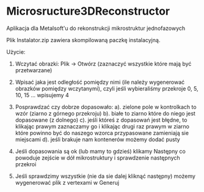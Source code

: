Microsructure3DReconstructor
============================

Aplikacja dla Metalsoft'u do rekonstrukcji mikrostruktur jednofazowych


Plik Instalator.zip zawiera skompilowaną paczkę instalacyjną.

Użycie:

1. Wczytać obrazki: Plik -> Otwórz (zaznaczyć wszystkie które mają być przetwarzane)

2. Wpisać jaka jest odległość pomiędzy nimi (ile należy wygenerować obrazków pomiędzy wczytanymi), czyli jeśli wybieraliśmy przekroje 0, 5, 10, 15 ... wpisujemy 4

3. Posprawdzać czy dobrze dopasowało:
 a). zielone pole w kontrolkach to wzór (ziarno z górnego przekroju)
 b). białe to ziarno które do niego jest dopasowane (z dolnego)
 c). jeśli któreś z dopasowań jest błędne, to klikając prawym zaznaczamy go i klikając drugi raz prawym w ziarno które powinno być do naszego wzorca przypasowane zamieniają sie miejscami
 d). jeśli brakuje nam kontenerów możemy dodać pusty
 
4. Jeśli dopasowania są ok (lub mamy to gdzieś) klikamy Następny co powoduje zejście w dół mikrostruktury i sprawdzenie następnych przekroi

5. Jeśli sprawdzimy wszystkie (nie da sie dalej kliknąć następny) możemy wygenerować plik z vertexami w Generuj 